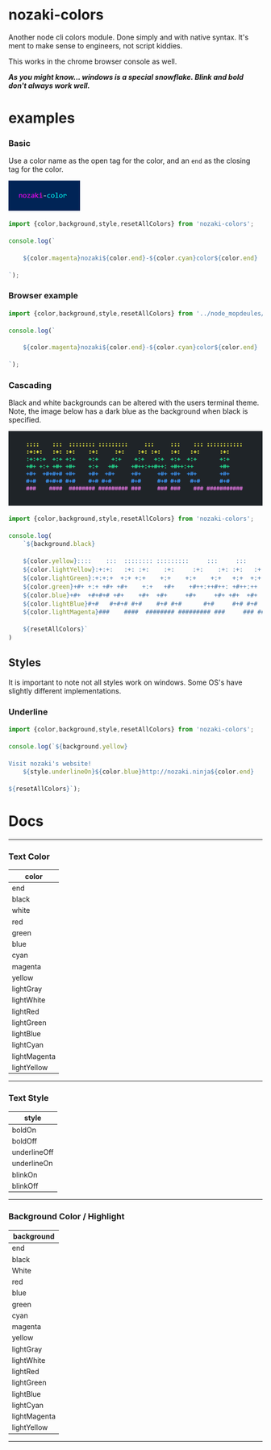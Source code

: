 # nozaki-colors
Another node cli colors module. Done simply and with native syntax. 
It's ment to make sense to engineers, not script kiddies.

This works in the chrome browser console as well.

***As you might know... windows is a special snowflake. Blink and bold don't always work well.***

# examples

### Basic

Use a color name as the open tag for the color, and an `end` as the closing tag for the color.

![basic example](example/img/basic.PNG)

```js
import {color,background,style,resetAllColors} from 'nozaki-colors';

console.log(`

    ${color.magenta}nozaki${color.end}-${color.cyan}color${color.end}

`);

```

### Browser example

```js
import {color,background,style,resetAllColors} from '../node_mopdeules/nozaki-colors/color.js';

console.log(`

    ${color.magenta}nozaki${color.end}-${color.cyan}color${color.end}

`);

```


### Cascading

Black and white backgrounds can be altered with the users terminal theme. 
Note, the image below has a dark blue as the background when black is specified.

![cascading example](example/img/cascade3.PNG)


```js
import {color,background,style,resetAllColors} from 'nozaki-colors';

console.log(
    `${background.black}

    ${color.yellow}::::    :::  :::::::: :::::::::     :::     :::    ::: ::::::::::: 
    ${color.lightYellow}:+:+:   :+: :+:    :+:     :+:    :+: :+:   :+:   :+:      :+:     
    ${color.lightGreen}:+:+:+  +:+ +:+    +:+    +:+    +:+   +:+  +:+  +:+       +:+     
    ${color.green}+#+ +:+ +#+ +#+    +:+   +#+    +#++:++#++: +#++:++        +#+     
    ${color.blue}+#+  +#+#+# +#+    +#+  +#+     +#+     +#+ +#+  +#+       +#+     
    ${color.lightBlue}#+#   #+#+# #+#    #+# #+#      #+#     #+# #+#   #+#      #+#     
    ${color.lightMagenta}###    ####  ######## ######### ###     ### ###    ### ###########

    ${resetAllColors}`
)

```

## Styles
It is important to note not all styles work on windows. 
Some OS's have slightly different implementations.


### Underline

```js
import {color,background,style,resetAllColors} from 'nozaki-colors';

console.log(`${background.yellow}

Visit nozaki's website!
    ${style.underlineOn}${color.blue}http://nozaki.ninja${color.end}

${resetAllColors}`);

```


# Docs

----
### Text Color

|color|
|-|
|end| 
|black|   
|white| 
|red| 
|green| 
|blue|
|cyan|
|magenta| 
|yellow|
|lightGray|   
|lightWhite|  
|lightRed|
|lightGreen|
|lightBlue|
|lightCyan|  
|lightMagenta|
|lightYellow|

----
### Text Style

|style|
|-|
|boldOn|  
|boldOff| 
|underlineOff|
|underlineOn|
|blinkOn| 
|blinkOff|

----
### Background Color / Highlight

|background|
|-|
|end| 
|black|   
|White|  
|red| 
|blue|
|green|
|cyan|
|magenta| 
|yellow|
|lightGray|   
|lightWhite|  
|lightRed|
|lightGreen|
|lightBlue| 
|lightCyan| 
|lightMagenta|
|lightYellow|

----
